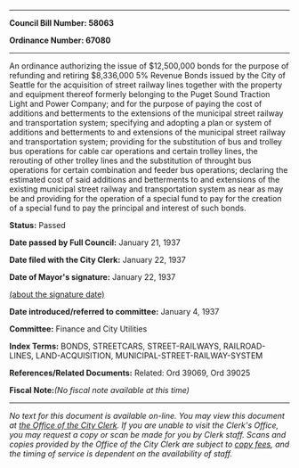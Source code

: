 

********

**Council Bill Number: 58063**
   
**Ordinance Number: 67080**
********

 An ordinance authorizing the issue of $12,500,000 bonds for the purpose of refunding and retiring $8,336,000 5% Revenue Bonds issued by the City of Seattle for the acquisition of street railway lines together with the property and equipment thereof formerly belonging to the Puget Sound Traction Light and Power Company; and for the purpose of paying the cost of additions and betterments to the extensions of the municipal street railway and transportation system; specifying and adopting a plan or system of additions and betterments to and extensions of the municipal street railway and transportation system; providing for the substitution of bus and trolley bus operations for cable car operations and certain trolley lines, the rerouting of other trolley lines and the substitution of throught bus operations for certain combination and feeder bus operations; declaring the estimated cost of said additions and betterments to and extensions of the existing municipal street railway and transportation system as near as may be and providing for the operation of a special fund to pay for the creation of a special fund to pay the principal and interest of such bonds.

**Status:** Passed
   
**Date passed by Full Council:** January 21, 1937
   
**Date filed with the City Clerk:** January 22, 1937
   
**Date of Mayor's signature:** January 22, 1937
   
[(about the signature date)](/~public/approvaldate.htm)
   
   
   
**Date introduced/referred to committee:** January 4, 1937
   
**Committee:** Finance and City Utilities
   
   
**Index Terms:** BONDS, STREETCARS, STREET-RAILWAYS, RAILROAD-LINES, LAND-ACQUISITION, MUNICIPAL-STREET-RAILWAY-SYSTEM

**References/Related Documents:** Related: Ord 39069, Ord 39025

**Fiscal Note:**_(No fiscal note available at this time)_
********

_No text for this document is available on-line. You may view this document at [the Office of the City Clerk](http://www.seattle.gov/leg/clerk/contactUs.htm). If you are unable to visit the Clerk's Office, you may request a copy or scan be made for you by Clerk staff. Scans and copies provided by the Office of the City Clerk are subject to [copy fees](http://clerk.seattle.gov/~public/clerkfees.htm), and the timing of service is dependent on the availability of staff._

